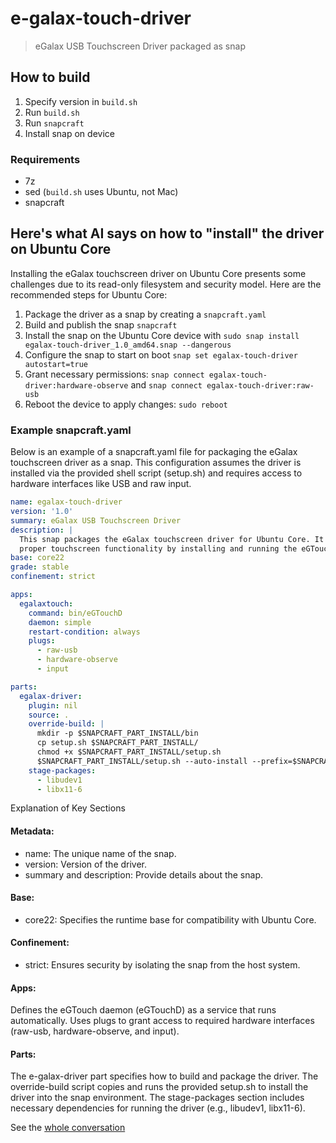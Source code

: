 # e-galax-touch-driver

> eGalax USB Touchscreen Driver packaged as snap

## How to build

1. Specify version in `build.sh`
2. Run `build.sh` 
3. Run `snapcraft`
4. Install snap on device

### Requirements

* 7z
* sed (`build.sh` uses Ubuntu, not Mac)
* snapcraft

## Here's what AI says on how to "install" the driver on Ubuntu Core

Installing the eGalax touchscreen driver on Ubuntu Core presents some challenges 
due to its read-only filesystem and security model. Here are the recommended steps for Ubuntu Core:

1. Package the driver as a snap by creating a `snapcraft.yaml`
2. Build and publish the snap `snapcraft`
3. Install the snap on the Ubuntu Core device with `sudo snap install egalax-touch-driver_1.0_amd64.snap --dangerous`
4. Configure the snap to start on boot `snap set egalax-touch-driver autostart=true`
5. Grant necessary permissions: `snap connect egalax-touch-driver:hardware-observe` and `snap connect egalax-touch-driver:raw-usb`
6. Reboot the device to apply changes: `sudo reboot`

### Example snapcraft.yaml

Below is an example of a snapcraft.yaml file for packaging the eGalax touchscreen driver as a snap. 
This configuration assumes the driver is installed via the provided shell script (setup.sh) 
and requires access to hardware interfaces like USB and raw input.

```yaml
name: egalax-touch-driver
version: '1.0'
summary: eGalax USB Touchscreen Driver
description: |
  This snap packages the eGalax touchscreen driver for Ubuntu Core. It ensures 
  proper touchscreen functionality by installing and running the eGTouch daemon.
base: core22
grade: stable
confinement: strict

apps:
  egalaxtouch:
    command: bin/eGTouchD
    daemon: simple
    restart-condition: always
    plugs:
      - raw-usb
      - hardware-observe
      - input

parts:
  egalax-driver:
    plugin: nil
    source: .
    override-build: |
      mkdir -p $SNAPCRAFT_PART_INSTALL/bin
      cp setup.sh $SNAPCRAFT_PART_INSTALL/
      chmod +x $SNAPCRAFT_PART_INSTALL/setup.sh
      $SNAPCRAFT_PART_INSTALL/setup.sh --auto-install --prefix=$SNAPCRAFT_PART_INSTALL/bin
    stage-packages:
      - libudev1
      - libx11-6
```

Explanation of Key Sections

#### Metadata:

* name: The unique name of the snap.
* version: Version of the driver.
* summary and description: Provide details about the snap.

#### Base:

* core22: Specifies the runtime base for compatibility with Ubuntu Core.

#### Confinement:

* strict: Ensures security by isolating the snap from the host system.

#### Apps:

Defines the eGTouch daemon (eGTouchD) as a service that runs automatically.
Uses plugs to grant access to required hardware interfaces (raw-usb, hardware-observe, and input).

#### Parts:

The e-galax-driver part specifies how to build and package the driver.
The override-build script copies and runs the provided setup.sh to install the driver into the snap environment.
The stage-packages section includes necessary dependencies for running the driver (e.g., libudev1, libx11-6).

See the [whole conversation](https://www.perplexity.ai/search/on-a-ubuntu-desktop-i-have-a-t-RmY1pZpjQIOCgjb7JrxOBg)